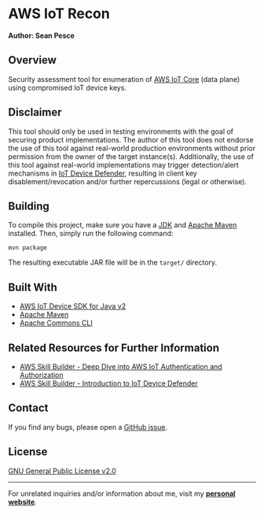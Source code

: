# AWS IoT Recon  

**Author: Sean Pesce**  


## Overview  

Security assessment tool for enumeration of [AWS IoT Core](https://aws.amazon.com/iot-core/)
(data plane) using compromised IoT device keys.  


## Disclaimer  

This tool should only be used in testing environments with the goal of securing product implementations.
The author of this tool does not endorse the use of this tool against real-world production environments
without prior permission from the owner of the target instance(s). Additionally, the use of this tool against
real-world implementations may trigger detection/alert mechanisms in [IoT Device Defender](https://aws.amazon.com/iot-device-defender/),
resulting in client key disablement/revocation and/or further repercussions (legal or otherwise).  


## Building  

To compile this project, make sure you have a [JDK](https://openjdk.org/) and
[Apache Maven](https://maven.apache.org/) installed. Then, simply run the following command:  

```
mvn package
```

The resulting executable JAR file will be in the `target/` directory.  


## Built With  

 * [AWS IoT Device SDK for Java v2](https://github.com/aws/aws-iot-device-sdk-java-v2)  
 * [Apache Maven](https://github.com/apache/maven)  
 * [Apache Commons CLI](https://commons.apache.org/proper/commons-cli/)  


## Related Resources for Further Information  

 * [AWS Skill Builder - Deep Dive into AWS IoT Authentication and Authorization](https://explore.skillbuilder.aws/learn/course/external/view/elearning/5667/deep-dive-into-aws-iot-authentication-and-authorization)
 * [AWS Skill Builder - Introduction to IoT Device Defender](https://explore.skillbuilder.aws/learn/course/310/play/25424/introduction-to-iot-device-defender)


## Contact  

If you find any bugs, please open a [GitHub issue](https://github.com/SeanPesce/AWS-IoT-Recon/issues/new).  


## License  

[GNU General Public License v2.0](LICENSE)  


---------------------------------------------

For unrelated inquiries and/or information about me, visit my **[personal website](https://SeanPesce.github.io)**.  


